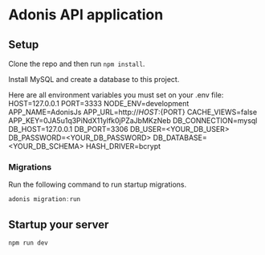 # Adonis API application

## Setup

Clone the repo and then run `npm install`.

Install MySQL and create a database to this project.

Here are all environment variables you must set on your .env file:
HOST=127.0.0.1
PORT=3333
NODE_ENV=development
APP_NAME=AdonisJs
APP_URL=http://${HOST}:${PORT}
CACHE_VIEWS=false
APP_KEY=0JA5u1q3PiNdX11ylfk0jPZaJbMKzNeb
DB_CONNECTION=mysql
DB_HOST=127.0.0.1
DB_PORT=3306
DB_USER=<YOUR_DB_USER>
DB_PASSWORD=<YOUR_DB_PASSWORD>
DB_DATABASE=<YOUR_DB_SCHEMA>
HASH_DRIVER=bcrypt

### Migrations

Run the following command to run startup migrations.

```js
adonis migration:run
```

## Startup your server

```js
npm run dev
```